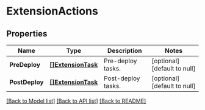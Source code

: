 # ExtensionActions

## Properties
Name | Type | Description | Notes
------------ | ------------- | ------------- | -------------
**PreDeploy** | [**[]ExtensionTask**](ExtensionTask.md) | Pre-deploy tasks. | [optional] [default to null]
**PostDeploy** | [**[]ExtensionTask**](ExtensionTask.md) | Post-deploy tasks. | [optional] [default to null]

[[Back to Model list]](../README.md#documentation-for-models) [[Back to API list]](../README.md#documentation-for-api-endpoints) [[Back to README]](../README.md)

